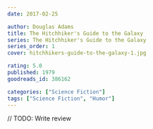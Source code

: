 ```yaml
---
date: 2017-02-25

author: Douglas Adams
title: The Hitchhiker's Guide to the Galaxy
series: The Hitchhiker's Guide to the Galaxy
series_order: 1
cover: hitchhikers-guide-to-the-galaxy-1.jpg

rating: 5.0
published: 1979
goodreads_id: 386162

categories: ["Science Fiction"]
tags: ["Science Fiction", "Humor"]
---
```


// TODO: Write review

<!--more-->
